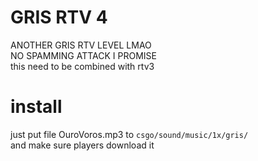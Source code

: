 # GRIS RTV 4 
ANOTHER GRIS RTV LEVEL LMAO  
NO SPAMMING ATTACK I PROMISE  
this need to be combined with rtv3  

# install  
just put file OuroVoros.mp3 to `csgo/sound/music/1x/gris/`  
and make sure players download it  
